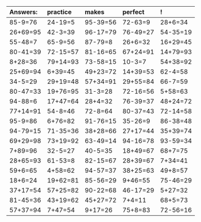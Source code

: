 | Answers: | practice | makes | perfect | ! |
| :--- | :--- | :--- | :--- | :--- |
| 85-9=76 | 24-19=5 | 95-39=56 | 72-63=9 | 28+6=34 | 
| 26+69=95 | 42-3=39 | 96-17=79 | 76-49=27 | 54-35=19 | 
| 55-48=7 | 65-9=56 | 87-79=8 | 26+6=32 | 16+29=45 | 
| 80-41=39 | 72-15=57 | 81-16=65 | 67+24=91 | 14+79=93 | 
| 8+28=36 | 79+14=93 | 73-58=15 | 10-3=7 | 54+38=92 | 
| 25+69=94 | 6+39=45 | 49+23=72 | 14+39=53 | 62-4=58 | 
| 34-5=29 | 29+19=48 | 57+34=91 | 29+55=84 | 66-7=59 | 
| 80-47=33 | 19+76=95 | 31-3=28 | 72-16=56 | 5+58=63 | 
| 94-88=6 | 17+47=64 | 28+4=32 | 76-39=37 | 48+24=72 | 
| 77+14=91 | 54-8=46 | 72-8=64 | 80-37=43 | 72-14=58 | 
| 95-9=86 | 6+76=82 | 91-76=15 | 35-26=9 | 86-38=48 | 
| 94-79=15 | 71-35=36 | 38+28=66 | 27+17=44 | 35+39=74 | 
| 69+29=98 | 73+19=92 | 63-49=14 | 94-16=78 | 93-59=34 | 
| 7+89=96 | 32-5=27 | 40-5=35 | 18+49=67 | 68+7=75 | 
| 28+65=93 | 61-53=8 | 82-15=67 | 28+39=67 | 7+34=41 | 
| 59+6=65 | 4+58=62 | 94-57=37 | 38+25=63 | 49+8=57 | 
| 18+6=24 | 19+62=81 | 85-56=29 | 9+46=55 | 75-46=29 | 
| 37+17=54 | 57+25=82 | 90-22=68 | 46-17=29 | 5+27=32 | 
| 81-45=36 | 43+19=62 | 45+27=72 | 7+4=11 | 68+5=73 | 
| 57+37=94 | 7+47=54 | 9+17=26 | 75+8=83 | 72-56=16 | 
